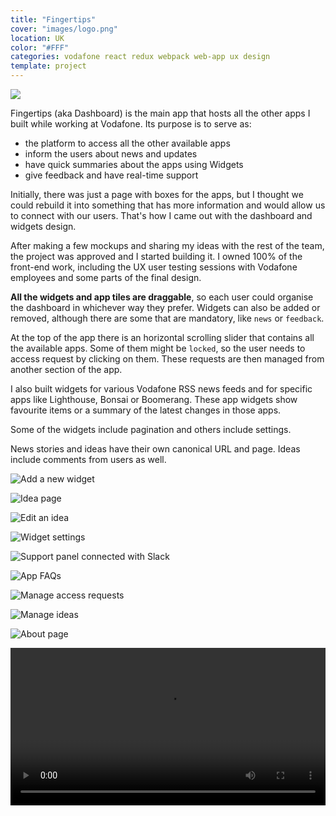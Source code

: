 ```yaml
---
title: "Fingertips"
cover: "images/logo.png"
location: UK
color: "#FFF"
categories: vodafone react redux webpack web-app ux design
template: project
---
```


![](/work/fingertips/images/1.png)

Fingertips (aka Dashboard) is the main app that hosts all the other apps I built while working at Vodafone. Its purpose is to serve as:

- the platform to access all the other available apps
- inform the users about news and updates
- have quick summaries about the apps using Widgets
- give feedback and have real-time support

Initially, there was just a page with boxes for the apps, but I thought we could rebuild it into something that has more information and would allow us to connect with our users. That's how I came out with the dashboard and widgets design.

After making a few mockups and sharing my ideas with the rest of the team, the project was approved and I started building it. I owned 100% of the front-end work, including the UX user testing sessions with Vodafone employees and some parts of the final design.

**All the widgets and app tiles are draggable**, so each user could organise the dashboard in whichever way they prefer. Widgets can also be added or removed, although there are some that are mandatory, like `news` or `feedback`.

At the top of the app there is an horizontal scrolling slider that contains all the available apps. Some of them might be `locked`, so the user needs to access request by clicking on them. These requests are then managed from another section of the app.

I also built widgets for various Vodafone RSS news feeds and for specific apps like Lighthouse, Bonsai or Boomerang. These app widgets show favourite items or a summary of the latest changes in those apps.

Some of the widgets include pagination and others include settings.

News stories and ideas have their own canonical URL and page. Ideas include comments from users as well.

![](/work/fingertips/images/2.jpg "Add a new widget")

![](/work/fingertips/images/3.jpg "Idea page")

![](/work/fingertips/images/4.jpg "Edit an idea")

![](/work/fingertips/images/5.jpg "Widget settings")

![](/work/fingertips/images/6.jpg "Support panel connected with Slack")

![](/work/fingertips/images/7.jpg "App FAQs")

![](/work/fingertips/images/8.jpg "Manage access requests")

![](/work/fingertips/images/9.jpg "Manage ideas")

![](/work/fingertips/images/10.jpg "About page")

<video class="full-img" width="100%" controls>
  <source src="/work/fingertips/images/tour.mp4" type="video/mp4" />
</video>

